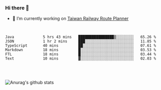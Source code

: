 ### Hi there 👋

- 🔭 I’m currently working on [Taiwan Railway Route Planner](https://github.com/Taiwan-Railway-Route-Planner)

<br/>

<!--START_SECTION:waka-->

```text
Java             5 hrs 43 mins   ████████████████▒░░░░░░░░   65.26 %
JSON             1 hr 2 mins     ███░░░░░░░░░░░░░░░░░░░░░░   11.85 %
TypeScript       40 mins         ██░░░░░░░░░░░░░░░░░░░░░░░   07.61 %
Markdown         18 mins         █░░░░░░░░░░░░░░░░░░░░░░░░   03.53 %
FTL              18 mins         █░░░░░░░░░░░░░░░░░░░░░░░░   03.44 %
Text             10 mins         ▓░░░░░░░░░░░░░░░░░░░░░░░░   02.03 %
```

<!--END_SECTION:waka-->

<br/>
<br/>

![Anurag's github stats](https://github-readme-stats.vercel.app/api?username=DepickereSven&show_icons=true&theme=tokyonight)



<!--
**DepickereSven/DepickereSven** is a ✨ _special_ ✨ repository because its `README.md` (this file) appears on your GitHub profile.

Here are some ideas to get you started:

- 🔭 I’m currently working on ...
- 🌱 I’m currently learning ...
- 👯 I’m looking to collaborate on ...
- 🤔 I’m looking for help with ...
- 💬 Ask me about ...
- 📫 How to reach me: ...
- 😄 Pronouns: ...
- ⚡ Fun fact: ...
-->
